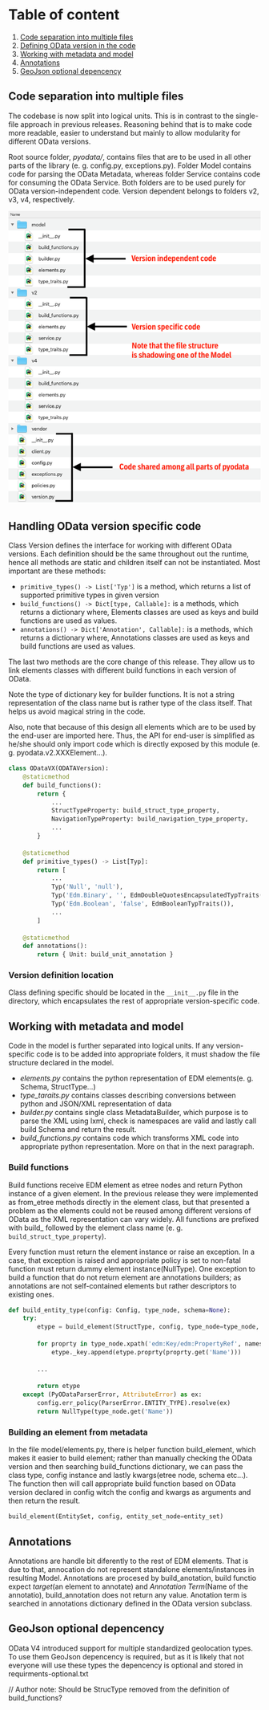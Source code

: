 
# Table of content

1. [Code separation into multiple files](#Structure)
2. [Defining OData version in the code](#version-specific-code)
3. [Working with metadata and model](#Model)
3. [Annotations](#Annotations)
4. [GeoJson optional depencency](#GeoJson)

## Code separation into multiple files  <a name="Structure"></a>
The codebase is now split into logical units. This is in contrast to the single-file approach in previous releases. 
Reasoning behind that is to make code more readable, easier to understand but mainly to allow modularity for different 
OData versions.

Root source folder, _pyodata/_, contains files that are to be used in all other parts of the library 
(e. g. config.py, exceptions.py). Folder Model contains code for parsing the OData Metadata, whereas folder Service 
contains code for consuming the OData Service. Both folders are to be used purely for OData version-independent code. 
Version dependent belongs to folders v2, v3, v4, respectively.     

![New file hierarchy in one picture](file-hierarchy.png) 

## Handling OData version specific code  <a name="version-specific-code"></a>
Class Version defines the interface for working with different OData versions. Each definition should be the same 
throughout out the runtime, hence all methods are static and children itself can not be instantiated. Most 
important are these methods:
- `primitive_types() -> List['Typ']` is a method, which returns a list of supported primitive types in given version
- `build_functions() -> Dict[type, Callable]:` is a methods, which returns a dictionary where, Elements classes are 
used as keys and build functions are used as values.
- `annotations() -> Dict['Annotation', Callable]:` is a methods, which returns a dictionary where, Annotations classes 
are used as keys and build functions are used as values.

The last two methods are the core change of this release. They allow us to link elements classes with different build 
functions in each version of OData.

Note the type of dictionary key for builder functions. It is not a string representation of the class name but is 
rather type of the class itself. That helps us avoid magical string in the code.

Also, note that because of this design all elements which are to be used by the end-user are imported here. 
Thus, the API for end-user is simplified as he/she should only import code which is directly exposed by this module 
(e. g. pyodata.v2.XXXElement...).   

```python
class ODataVX(ODATAVersion):
    @staticmethod
    def build_functions():
        return {
            ...
            StructTypeProperty: build_struct_type_property,
            NavigationTypeProperty: build_navigation_type_property,
            ...
        }

    @staticmethod
    def primitive_types() -> List[Typ]:
        return [
            ...
            Typ('Null', 'null'),
            Typ('Edm.Binary', '', EdmDoubleQuotesEncapsulatedTypTraits()),
            Typ('Edm.Boolean', 'false', EdmBooleanTypTraits()),
            ...
        ]

    @staticmethod
    def annotations():
        return { Unit: build_unit_annotation }
```


### Version definition location
Class defining specific should be located in the `__init__.py` file in the directory, which encapsulates the rest of 
appropriate version-specific code. 

## Working with metadata and model <a name="Model"></a>
Code in the model is further separated into logical units. If any version-specific code is to be 
added into appropriate folders, it must shadow the file structure declared in the model.

- *elements.py* contains the python representation of EDM elements(e. g. Schema, StructType...)
- *type_taraits.py* contains classes describing conversions between python and JSON/XML representation of data
- *builder.py* contains single class MetadataBuilder, which purpose is to parse the XML using lxml, 
check is namespaces are valid and lastly call build Schema and return the result.
- *build_functions.py* contains code which transforms XML code into appropriate python representation. More on that in 
the next paragraph.

### Build functions
Build functions receive EDM element as etree nodes and return Python instance of a given element. In the previous release
they were implemented as from_etree methods directly in the element class, but that presented a problem as the elements 
could not be reused among different versions of OData as the XML representation can vary widely. All functions are 
prefixed with build_ followed by the element class name (e. g. `build_struct_type_property`).  

Every function must return the element instance or raise an exception. In a case, that exception is raised and appropriate 
policy is set to non-fatal function must return dummy element instance(NullType). One exception to build a function that 
do not return element are annotations builders; as annotations are not self-contained elements but rather 
descriptors to existing ones.

```python
def build_entity_type(config: Config, type_node, schema=None):
    try:
        etype = build_element(StructType, config, type_node=type_node, typ=EntityType, schema=schema)

        for proprty in type_node.xpath('edm:Key/edm:PropertyRef', namespaces=config.namespaces):
            etype._key.append(etype.proprty(proprty.get('Name')))

        ...

        return etype
    except (PyODataParserError, AttributeError) as ex:
        config.err_policy(ParserError.ENTITY_TYPE).resolve(ex)
        return NullType(type_node.get('Name'))
```      

### Building an element from metadata 
In the file model/elements.py, there is helper function build_element, which makes it easier to build element; 
rather than manually checking the OData version and then searching build_functions dictionary, we can pass the class type, 
config instance and lastly kwargs(etree node, schema etc...). The function then will call appropriate build function 
based on OData version declared in config witch the config and kwargs as arguments and then return the result. 
```Python 
build_element(EntitySet, config, entity_set_node=entity_set)
```      

## Annotations <a name="Annotations"></a>
Annotations are handle bit diferently to the rest of EDM elements. That is due to that, annocation do not represent 
standalone elements/instances in resulting Model. Annotations are procesed by build_anotation, build functio expect 
_target_(an element to annotate) and _Annotation Term_(Name of the annotatio), build_annotation does not return any value.
Anotation term is searched in annotations dictionary defined in the OData version subclass. 

## GeoJson optional depencency  <a name="GeoJson"></a>
OData V4 introduced support for multiple standardized geolocation types. To use them GeoJson depencency is required, but
as it is likely that not everyone will use these types the depencency is optional and stored in requirments-optional.txt  


// Author note: Should be StrucType removed from the definition of build_functions? 
